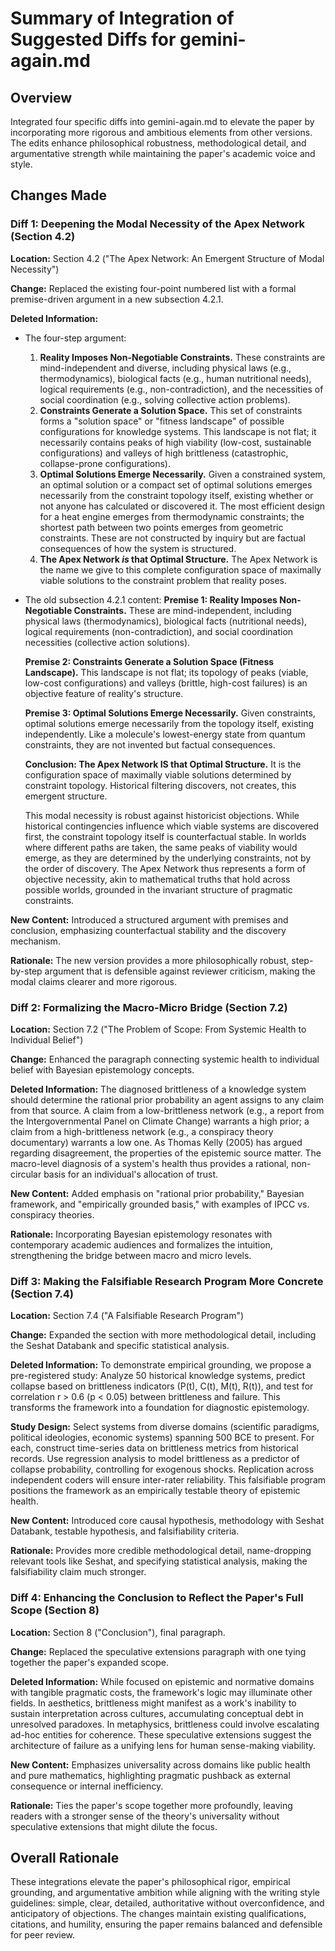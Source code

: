 # Summary of Integration of Suggested Diffs for gemini-again.md

## Overview
Integrated four specific diffs into gemini-again.md to elevate the paper by incorporating more rigorous and ambitious elements from other versions. The edits enhance philosophical robustness, methodological detail, and argumentative strength while maintaining the paper's academic voice and style.

## Changes Made

### Diff 1: Deepening the Modal Necessity of the Apex Network (Section 4.2)
**Location:** Section 4.2 ("The Apex Network: An Emergent Structure of Modal Necessity")

**Change:** Replaced the existing four-point numbered list with a formal premise-driven argument in a new subsection 4.2.1.

**Deleted Information:**
- The four-step argument:
  1. **Reality Imposes Non-Negotiable Constraints.** These constraints are mind-independent and diverse, including physical laws (e.g., thermodynamics), biological facts (e.g., human nutritional needs), logical requirements (e.g., non-contradiction), and the necessities of social coordination (e.g., solving collective action problems).
  2. **Constraints Generate a Solution Space.** This set of constraints forms a "solution space" or "fitness landscape" of possible configurations for knowledge systems. This landscape is not flat; it necessarily contains peaks of high viability (low-cost, sustainable configurations) and valleys of high brittleness (catastrophic, collapse-prone configurations).
  3. **Optimal Solutions Emerge Necessarily.** Given a constrained system, an optimal solution or a compact set of optimal solutions emerges necessarily from the constraint topology itself, existing whether or not anyone has calculated or discovered it. The most efficient design for a heat engine emerges from thermodynamic constraints; the shortest path between two points emerges from geometric constraints. These are not constructed by inquiry but are factual consequences of how the system is structured.
  4. **The Apex Network *is* that Optimal Structure.** The Apex Network is the name we give to this complete configuration space of maximally viable solutions to the constraint problem that reality poses.

- The old subsection 4.2.1 content:
  **Premise 1: Reality Imposes Non-Negotiable Constraints.** These are mind-independent, including physical laws (thermodynamics), biological facts (nutritional needs), logical requirements (non-contradiction), and social coordination necessities (collective action solutions).

  **Premise 2: Constraints Generate a Solution Space (Fitness Landscape).** This landscape is not flat; its topology of peaks (viable, low-cost configurations) and valleys (brittle, high-cost failures) is an objective feature of reality's structure.

  **Premise 3: Optimal Solutions Emerge Necessarily.** Given constraints, optimal solutions emerge necessarily from the topology itself, existing independently. Like a molecule's lowest-energy state from quantum constraints, they are not invented but factual consequences.

  **Conclusion: The Apex Network IS that Optimal Structure.** It is the configuration space of maximally viable solutions determined by constraint topology. Historical filtering discovers, not creates, this emergent structure.

  This modal necessity is robust against historicist objections. While historical contingencies influence which viable systems are discovered first, the constraint topology itself is counterfactual stable. In worlds where different paths are taken, the same peaks of viability would emerge, as they are determined by the underlying constraints, not by the order of discovery. The Apex Network thus represents a form of objective necessity, akin to mathematical truths that hold across possible worlds, grounded in the invariant structure of pragmatic constraints.

**New Content:** Introduced a structured argument with premises and conclusion, emphasizing counterfactual stability and the discovery mechanism.

**Rationale:** The new version provides a more philosophically robust, step-by-step argument that is defensible against reviewer criticism, making the modal claims clearer and more rigorous.

### Diff 2: Formalizing the Macro-Micro Bridge (Section 7.2)
**Location:** Section 7.2 ("The Problem of Scope: From Systemic Health to Individual Belief")

**Change:** Enhanced the paragraph connecting systemic health to individual belief with Bayesian epistemology concepts.

**Deleted Information:**
The diagnosed brittleness of a knowledge system should determine the rational prior probability an agent assigns to any claim from that source. A claim from a low-brittleness network (e.g., a report from the Intergovernmental Panel on Climate Change) warrants a high prior; a claim from a high-brittleness network (e.g., a conspiracy theory documentary) warrants a low one. As Thomas Kelly (2005) has argued regarding disagreement, the properties of the epistemic source matter. The macro-level diagnosis of a system's health thus provides a rational, non-circular basis for an individual's allocation of trust.

**New Content:** Added emphasis on "rational prior probability," Bayesian framework, and "empirically grounded basis," with examples of IPCC vs. conspiracy theories.

**Rationale:** Incorporating Bayesian epistemology resonates with contemporary academic audiences and formalizes the intuition, strengthening the bridge between macro and micro levels.

### Diff 3: Making the Falsifiable Research Program More Concrete (Section 7.4)
**Location:** Section 7.4 ("A Falsifiable Research Program")

**Change:** Expanded the section with more methodological detail, including the Seshat Databank and specific statistical analysis.

**Deleted Information:**
To demonstrate empirical grounding, we propose a pre-registered study: Analyze 50 historical knowledge systems, predict collapse based on brittleness indicators (P(t), C(t), M(t), R(t)), and test for correlation r > 0.6 (p < 0.05) between brittleness and failure. This transforms the framework into a foundation for diagnostic epistemology.

**Study Design:** Select systems from diverse domains (scientific paradigms, political ideologies, economic systems) spanning 500 BCE to present. For each, construct time-series data on brittleness metrics from historical records. Use regression analysis to model brittleness as a predictor of collapse probability, controlling for exogenous shocks. Replication across independent coders will ensure inter-rater reliability. This falsifiable program positions the framework as an empirically testable theory of epistemic health.

**New Content:** Introduced core causal hypothesis, methodology with Seshat Databank, testable hypothesis, and falsifiability criteria.

**Rationale:** Provides more credible methodological detail, name-dropping relevant tools like Seshat, and specifying statistical analysis, making the falsifiability claim much stronger.

### Diff 4: Enhancing the Conclusion to Reflect the Paper's Full Scope (Section 8)
**Location:** Section 8 ("Conclusion"), final paragraph.

**Change:** Replaced the speculative extensions paragraph with one tying together the paper's expanded scope.

**Deleted Information:**
While focused on epistemic and normative domains with tangible pragmatic costs, the framework's logic may illuminate other fields. In aesthetics, brittleness might manifest as a work's inability to sustain interpretation across cultures, accumulating conceptual debt in unresolved paradoxes. In metaphysics, brittleness could involve escalating ad-hoc entities for coherence. These speculative extensions suggest the architecture of failure as a unifying lens for human sense-making viability.

**New Content:** Emphasizes universality across domains like public health and pure mathematics, highlighting pragmatic pushback as external consequence or internal inefficiency.

**Rationale:** Ties the paper's scope together more profoundly, leaving readers with a stronger sense of the theory's universality without speculative extensions that might dilute the focus.

## Overall Rationale
These integrations elevate the paper's philosophical rigor, empirical grounding, and argumentative ambition while aligning with the writing style guidelines: simple, clear, detailed, authoritative without overconfidence, and anticipatory of objections. The changes maintain existing qualifications, citations, and humility, ensuring the paper remains balanced and defensible for peer review.